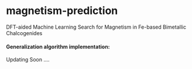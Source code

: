# magnetism-prediction
DFT-aided Machine Learning Search for Magnetism in Fe-based Bimetallic Chalcogenides

#### Generalization algorithm implementation:
Updating Soon ....
